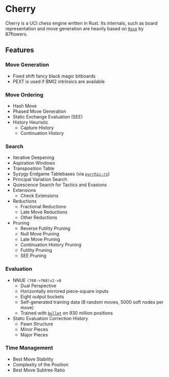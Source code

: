 # Cherry
Cherry is a UCI chess engine written in Rust.
Its internals, such as board representation and move generation are heavily based on [`Rose`](https://github.com/87flowers/Rose/) by 87flowers.

## Features
### Move Generation
- Fixed shift fancy black magic bitboards
- PEXT is used if BMI2 intrinsics are available

### Move Ordering
- Hash Move
- Phased Move Generation
- Static Exchange Evaluation (SEE)
- History Heuristic
  - Capture History
  - Continuation History

### Search
- Iterative Deepening
- Aspiration Windows
- Transposition Table
- Syzygy Endgame Tablebases (via [`pyrrhic-rs`](https://github.com/Algorhythm-sxv/pyrrhic-rs))
- Principal Variation Search
- Quiescence Search for Tactics and Evasions
- Extensions
  - Check Extensions
- Reductions
  - Fractional Reductions
  - Late Move Reductions
  - Other Reductions
- Pruning
  - Reverse Futility Pruning
  - Null Move Pruning
  - Late Move Pruning
  - Continuation History Pruning
  - Futility Pruning
  - SEE Pruning

### Evaluation
- NNUE `(768->768)x2->8`
  - Dual Perspective
  - Horizontally mirrored piece-square inputs
  - Eight output buckets
  - Self-generated training data (8 random moves, 5000 soft nodes per move)
  - Trained with [`bullet`](https://github.com/jw1912/bullet) on 930 million positions
- Static Evaluation Correction History
  - Pawn Structure
  - Minor Pieces
  - Major Pieces

### Time Management
- Best Move Stability
- Complexity of the Position
- Best Move Subtree Ratio